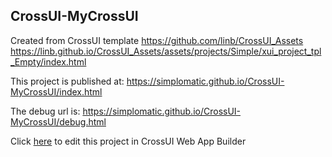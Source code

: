 ## CrossUI-MyCrossUI
Created from CrossUI template https://github.com/linb/CrossUI_Assets
                                                     https://linb.github.io/CrossUI_Assets/assets/projects/Simple/xui_project_tpl_Empty/index.html

This project is published at: https://simplomatic.github.io/CrossUI-MyCrossUI/index.html

The debug url is: https://simplomatic.github.io/CrossUI-MyCrossUI/debug.html

Click [here](https://crossui.com/RADGithub/#!from=github&owner=simplomatic&repo=CrossUI-MyCrossUI) to edit this project in CrossUI Web App Builder
